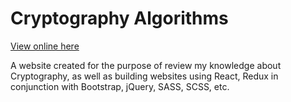 # Cryptography Algorithms

[View online here](//huynhsamha.github.io/crypto)

A website created for the purpose of review my knowledge about Cryptography, as well as building websites using React, Redux in conjunction with Bootstrap, jQuery, SASS, SCSS, etc.
